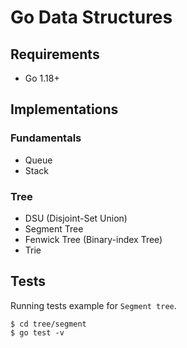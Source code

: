 # Go Data Structures

## Requirements

- Go 1.18+

## Implementations

### Fundamentals

- Queue
- Stack

### Tree

- DSU (Disjoint-Set Union)
- Segment Tree
- Fenwick Tree (Binary-index Tree)
- Trie

## Tests

Running tests example for `Segment tree`.

```
$ cd tree/segment
$ go test -v
```
